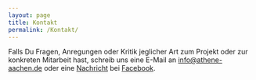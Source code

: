 ```yaml
---
layout: page
title: Kontakt
permalink: /Kontakt/
---
```


Falls Du Fragen, Anregungen oder Kritik jeglicher Art zum Projekt oder zur konkreten Mitarbeit hast, schreib uns eine E-Mail
an <a href="mailto:info@athene-aachen.de">info@athene-aachen.de</a> oder eine <a href="m.me/AtheneAaachen">Nachricht</a> bei <a href="https://www.facebook.com/Athene-Bildungschancen-f%C3%BCr-Aachen-113965805351072/">Facebook</a>.

